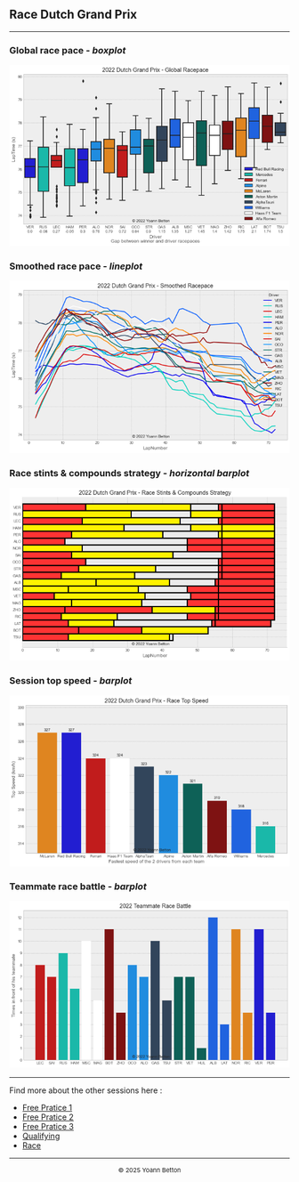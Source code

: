 ## Race Dutch Grand Prix

---

### Global race pace - *boxplot*

<img src="/output/2022-09-04_Dutch_Grand_Prix/global_racepace_white.png?raw=true"/>

### Smoothed race pace - *lineplot*

<img src="/output/2022-09-04_Dutch_Grand_Prix/smoothed_racepace_white.png?raw=true"/>

### Race stints & compounds strategy - *horizontal barplot*

<img src="/output/2022-09-04_Dutch_Grand_Prix/race_stints_compounds_stategy_white.png?raw=true"/>

### Session top speed - *barplot*

<img src="/output/2022-09-04_Dutch_Grand_Prix/topspeed_race_white.png?raw=true"/>

### Teammate race battle - *barplot*

<img src="/output/2022-09-04_Dutch_Grand_Prix/teammates_race_battle_white.png?raw=true"/>

--- 

Find more about the other sessions here :
  - [Free Pratice 1](/page/FP1/2022-09-04_Dutch_Grand_Prix)  
  - [Free Pratice 2](/page/FP2/2022-09-04_Dutch_Grand_Prix) 
  - [Free Pratice 3](/page/FP3/2022-09-04_Dutch_Grand_Prix)
  - [Qualifying](/page/Qualifying/2022-09-04_Dutch_Grand_Prix) 
  - [Race](/page/Race/2022-09-04_Dutch_Grand_Prix)

---

<div style="text-align: center">
  <p style="font-size:11px">&copy; 2025 Yoann Betton</p>
</div>

<!-- ---

<p style="font-size:11px">Page generated from <a href="https://github.com/yoannbtn/yoannbtn.github.io">github.com/yoannbtn</a>.</p> -->